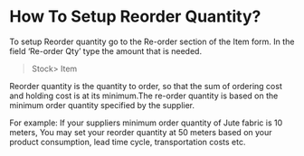 # How To Setup Reorder Quantity?

To setup Reorder quantity go to the Re-order section of the Item form. In the field ‘Re-order Qty’ type the amount that is needed.

> Stock> Item

Reorder quantity is  the quantity to order, so that the sum of ordering cost and holding cost is at its minimum.The re-order quantity is based on the minimum order quantity specified by the supplier.

For example: If your suppliers minimum order quantity of Jute fabric is 10 meters, You may set your reorder quantity at 50 meters based on your product consumption, lead time cycle, transportation costs etc.